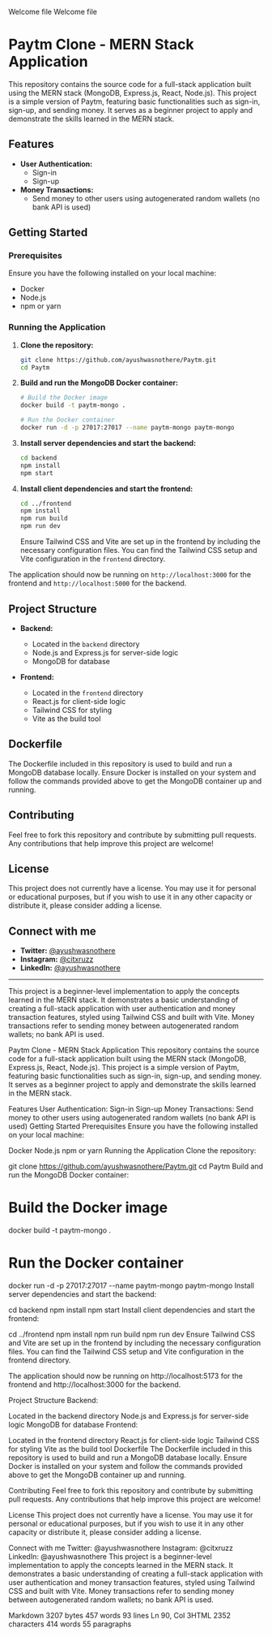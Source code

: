 Welcome file
Welcome file

# Paytm Clone - MERN Stack Application

This repository contains the source code for a full-stack application built using the MERN stack (MongoDB, Express.js, React, Node.js). This project is a simple version of Paytm, featuring basic functionalities such as sign-in, sign-up, and sending money. It serves as a beginner project to apply and demonstrate the skills learned in the MERN stack.

## Features

- **User Authentication:**
  - Sign-in
  - Sign-up
- **Money Transactions:**
  - Send money to other users using autogenerated random wallets (no bank API is used)

## Getting Started

### Prerequisites

Ensure you have the following installed on your local machine:

- Docker
- Node.js
- npm or yarn

### Running the Application

1. **Clone the repository:**

   ```bash
   git clone https://github.com/ayushwasnothere/Paytm.git
   cd Paytm
   ```

2. **Build and run the MongoDB Docker container:**

   ```bash
   # Build the Docker image
   docker build -t paytm-mongo .

   # Run the Docker container
   docker run -d -p 27017:27017 --name paytm-mongo paytm-mongo
   ```

3. **Install server dependencies and start the backend:**

   ```bash
   cd backend
   npm install
   npm start
   ```

4. **Install client dependencies and start the frontend:**

   ```bash
   cd ../frontend
   npm install
   npm run build
   npm run dev
   ```

   Ensure Tailwind CSS and Vite are set up in the frontend by including the necessary configuration files. You can find the Tailwind CSS setup and Vite configuration in the `frontend` directory.

The application should now be running on `http://localhost:3000` for the frontend and `http://localhost:5000` for the backend.

## Project Structure

- **Backend:**

  - Located in the `backend` directory
  - Node.js and Express.js for server-side logic
  - MongoDB for database

- **Frontend:**
  - Located in the `frontend` directory
  - React.js for client-side logic
  - Tailwind CSS for styling
  - Vite as the build tool

## Dockerfile

The Dockerfile included in this repository is used to build and run a MongoDB database locally. Ensure Docker is installed on your system and follow the commands provided above to get the MongoDB container up and running.

## Contributing

Feel free to fork this repository and contribute by submitting pull requests. Any contributions that help improve this project are welcome!

## License

This project does not currently have a license. You may use it for personal or educational purposes, but if you wish to use it in any other capacity or distribute it, please consider adding a license.

## Connect with me

- **Twitter:** [@ayushwasnothere](https://twitter.com/ayushwasnothere)
- **Instagram:** [@citxruzz](https://instagram.com/citxruzz)
- **LinkedIn:** [@ayushwasnothere](https://linkedin.com/in/ayushwasnothere)

---

This project is a beginner-level implementation to apply the concepts learned in the MERN stack. It demonstrates a basic understanding of creating a full-stack application with user authentication and money transaction features, styled using Tailwind CSS and built with Vite. Money transactions refer to sending money between autogenerated random wallets; no bank API is used.

Paytm Clone - MERN Stack Application
This repository contains the source code for a full-stack application built using the MERN stack (MongoDB, Express.js, React, Node.js). This project is a simple version of Paytm, featuring basic functionalities such as sign-in, sign-up, and sending money. It serves as a beginner project to apply and demonstrate the skills learned in the MERN stack.

Features
User Authentication:
Sign-in
Sign-up
Money Transactions:
Send money to other users using autogenerated random wallets (no bank API is used)
Getting Started
Prerequisites
Ensure you have the following installed on your local machine:

Docker
Node.js
npm or yarn
Running the Application
Clone the repository:

git clone https://github.com/ayushwasnothere/Paytm.git
cd Paytm
Build and run the MongoDB Docker container:

# Build the Docker image

docker build -t paytm-mongo .

# Run the Docker container

docker run -d -p 27017:27017 --name paytm-mongo paytm-mongo
Install server dependencies and start the backend:

cd backend
npm install
npm start
Install client dependencies and start the frontend:

cd ../frontend
npm install
npm run build
npm run dev
Ensure Tailwind CSS and Vite are set up in the frontend by including the necessary configuration files. You can find the Tailwind CSS setup and Vite configuration in the frontend directory.

The application should now be running on http://localhost:5173 for the frontend and http://localhost:3000 for the backend.

Project Structure
Backend:

Located in the backend directory
Node.js and Express.js for server-side logic
MongoDB for database
Frontend:

Located in the frontend directory
React.js for client-side logic
Tailwind CSS for styling
Vite as the build tool
Dockerfile
The Dockerfile included in this repository is used to build and run a MongoDB database locally. Ensure Docker is installed on your system and follow the commands provided above to get the MongoDB container up and running.

Contributing
Feel free to fork this repository and contribute by submitting pull requests. Any contributions that help improve this project are welcome!

License
This project does not currently have a license. You may use it for personal or educational purposes, but if you wish to use it in any other capacity or distribute it, please consider adding a license.

Connect with me
Twitter: @ayushwasnothere
Instagram: @citxruzz
LinkedIn: @ayushwasnothere
This project is a beginner-level implementation to apply the concepts learned in the MERN stack. It demonstrates a basic understanding of creating a full-stack application with user authentication and money transaction features, styled using Tailwind CSS and built with Vite. Money transactions refer to sending money between autogenerated random wallets; no bank API is used.

Markdown 3207 bytes 457 words 93 lines Ln 90, Col 3HTML 2352 characters 414 words 55 paragraphs
